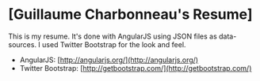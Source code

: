 # [Guillaume Charbonneau's Resume]

This is my resume. It's done with AngularJS using JSON files as data-sources. 
I used Twitter Bootstrap for the look and feel.

* AngularJS: [http://angularjs.org/](http://angularjs.org/)
* Twitter Bootstrap: [http://getbootstrap.com/](http://getbootstrap.com/)